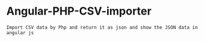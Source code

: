 # Angular-PHP-CSV-importer
	Import CSV data by Php and return it as json and show the JSON data in angular js
